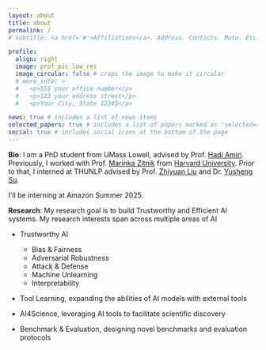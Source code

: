 ```yaml
---
layout: about
title: about
permalink: /
# subtitle: <a href='#'>Affiliations</a>. Address. Contacts. Moto. Etc.

profile:
  align: right
  image: prof_pic_low_res
  image_circular: false # crops the image to make it circular
  # more_info: >
  #   <p>555 your office number</p>
  #   <p>123 your address street</p>
  #   <p>Your City, State 12345</p>

news: true # includes a list of news items
selected_papers: true # includes a list of papers marked as "selected={true}"
social: true # includes social icons at the bottom of the page
---
```



<!-- **My advisor is always looking for highly motivated PhD students and interns (onsite / remote). Please free to contact me.**


**I am always open to collaboration, whether you are:**
- an experienced researcher seeking someone to handle coding tasks, 
- a peer looking for discussions / collaborations on projects, or
- a beginner who might benefit from my guidance where I can provide one-on-one discussions. -->



**Bio**: I am a PhD student from UMass Lowell, advised by Prof. [Hadi Amiri](https://www.cs.uml.edu/~hadi/index.html). Previously, I worked with Prof. [Marinka Zitnik](https://scholar.google.com/citations?user=YtUDgPIAAAAJ) from [Harvard University](https://hms.harvard.edu/). Prior to that, I interned at THUNLP advised by Prof. [Zhiyuan Liu](https://scholar.google.com/citations?user=dT0v5u0AAAAJ&hl=en) and Dr. [Yusheng Su](https://yushengsu-thu.github.io/).

I'll be interning at Amazon Summer 2025.


**Research**: My research goal is to build Trustworthy and Efficient AI systems. My research interests span across multiple areas of AI

- Trustworthy AI
  - Bias & Fairness
  - Adversarial Robustness
  - Attack & Defense
  - Machine Unlearning
  - Interpretability

- Tool Learning, expanding the abilities of AI models with external tools
- AI4Science, leveraging AI tools to facilitate scientific discovery
- Benchmark & Evaluation, designing novel benchmarks and evaluation protocols


